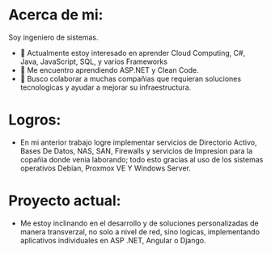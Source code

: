 # Acerca de mi:

Soy ingeniero de sistemas.

- 👀 Actualmente estoy interesado en aprender Cloud Computing, C#, Java, JavaScript, SQL, y varios Frameworks
- 🌱 Me encuentro aprendiendo ASP.NET y Clean Code.
- 💞️ Busco colaborar a muchas compañias que requieran soluciones tecnologicas y ayudar a mejorar su infraestructura.

# Logros:
- En mi anterior trabajo logre implementar servicios de Directorio Activo, Bases De Datos, NAS, SAN, Firewalls y servicios de Impresion para la copañia donde venia laborando; todo esto gracias al uso de los sistemas operativos Debian, Proxmox VE Y Windows Server.

# Proyecto actual:
- Me estoy inclinando en el desarrollo y de soluciones personalizadas de manera transverzal, no solo a nivel de red, sino logicas, implementando aplicativos individuales en ASP .NET, Angular o Django.
